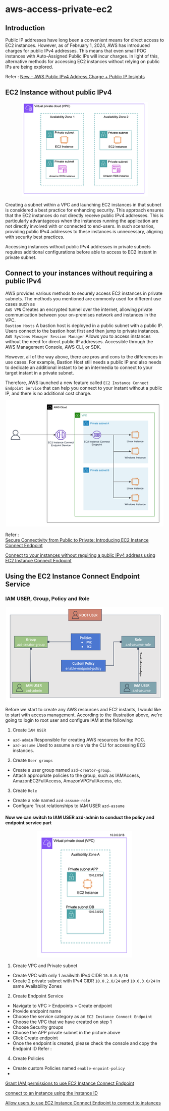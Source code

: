 # aws-access-private-ec2

## Introduction
Public IP addresses have long been a convenient means for direct access to EC2 instances. However, as of February 1, 2024, AWS has introduced charges for public IPv4 addresses. This means that even small POC instances with Auto-Assigned Public IPs will incur charges. In light of this, alternative methods for accessing EC2 instances without relying on public IPs are being explored.

Refer : [New – AWS Public IPv4 Address Charge + Public IP Insights](https://aws.amazon.com/blogs/aws/new-aws-public-ipv4-address-charge-public-ip-insights/)

## EC2 Instance without public IPv4 
<p align="center">
  <img src="images/private-subnet-ex.png" alt="image description" width="400" height="300">
</p>
Creating a subnet within a VPC and launching EC2 instances in that subnet is considered a best practice for enhancing security. This approach ensures that the EC2 instances do not directly receive public IPv4 addresses. This is particularly advantageous when the instances running the application are not directly involved with or connected to end-users. In such scenarios, providing public IPv4 addresses to these instances is unnecessary, aligning with security best practices.

Accessing instances without public IPv4 addresses in private subnets requires additional configurations before able to access to EC2 instant in private subnet.

## Connect to your instances without requiring a public IPv4
AWS provides various methods to securely access EC2 instances in private subnets. The methods you mentioned are commonly used for different use cases such as \
`AWS VPN` Creates an encrypted tunnel over the internet, allowing private communication between your on-premises network and instances in the VPC.\
`Bastion Hosts` A bastion host is deployed in a public subnet with a public IP. Users connect to the bastion host first and then jump to private instances.\
`AWS Systems Manager Session Manager` Allows you to access instances without the need for direct public IP addresses. Accessible through the AWS Management Console, AWS CLI, or SDK.

However, all of the way above, there are pros and cons to the differences in use cases. For example, Bastion Host still needs a public IP and also needs to dedicate an additional instant to be an intermedia to connect to your target instant in a private subnet.

Therefore, AWS launched a new feature called `EC2 Instance Connect Endpoint Service` that can help you connect to your instant without a public IP, and there is no additional cost charge.
<p align="center">
  <img src="images/ec2-connect-endpoint.png" alt="image description" width="500" height="400">
</p>

Refer : \
[Secure Connectivity from Public to Private: Introducing EC2 Instance Connect Endpoint](https://aws.amazon.com/blogs/compute/secure-connectivity-from-public-to-private-introducing-ec2-instance-connect-endpoint-june-13-2023/)

[Connect to your instances without requiring a public IPv4 address using EC2 Instance Connect Endpoint](https://docs.aws.amazon.com/AWSEC2/latest/UserGuide/connect-with-ec2-instance-connect-endpoint.html)

## Using the EC2 Instance Connect Endpoint Service

### IAM USER, Group, Policy and Role
<p align="center">
  <img src="images/user-group-policy-role.png" alt="image description" width="500" height="300">
</p>

Before we start to create any AWS resources and EC2 instants, I would like to start with access management. According to the illustration above, we're going to login to root user and configure IAM at the following:
1. Create `IAM USER`
* `azd-admin` Responsible for creating AWS resources for the POC.
* `azd-assume` Used to assume a role via the CLI for accessing EC2 instances.
2. Create `User groups`
* Create a user group named `azd-creator-group`.
* Attach appropriate policies to the group, such as IAMAccess, AmazonEC2FullAccess, AmazonVPCFullAccess, etc.
3. Create `Role`
* Create a role named `azd-assume-role`
* Configure Trust relationships to IAM USER `azd-assume`
#### Now we can switch to IAM USER azd-admin to conduct the policy and endpoint service part
<p align="center">
  <img src="images/poc-scenario.png" alt="image description" width="300" height="400">
</p>

1. Create VPC and Private subnet 
* Create VPC with only 1 availwith IPv4 CIDR `10.0.0.0/16`
* Create 2 private subnet with IPv4 CIDR `10.0.2.0/24` and `10.0.3.0/24` in same Availability Zones 

2. Create Endpoint Service
* Navigate to VPC > Endpoints > Create endpoint
* Provide endpoint name
* Choose the service category as an `EC2 Instance Connect Endpoint`
* Choose the VPC that we have created on step 1
* Choose Security groups
* Choose the APP private subnet in the picture above
* Click Create endpoint
* Once the endpoint is created, please check the console and copy the Endpoint ID
Refer : 
4. Create Policies
* Create custom Policies named `enable-enpoint-policy`
* 


[Grant IAM permissions to use EC2 Instance Connect Endpoint](https://docs.aws.amazon.com/AWSEC2/latest/UserGuide/permissions-for-ec2-instance-connect-endpoint.html#iam-OpenTunnel)


[connect to an instance using the instance ID](https://docs.aws.amazon.com/AWSEC2/latest/UserGuide/ec2-instance-connect-methods.html#connect-linux-inst-eic-cli-ssh)


[Allow users to use EC2 Instance Connect Endpoint to connect to instances](https://docs.aws.amazon.com/AWSEC2/latest/UserGuide/permissions-for-ec2-instance-connect-endpoint.html#iam-CreateInstanceConnectEndpoint)



